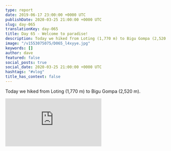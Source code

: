 ```yaml
---
type: report
date: 2019-06-17 23:00:00 +0000 UTC
publishDate: 2020-03-25 21:00:00 +0000 UTC
slug: day-065
translationKey: day-065
title: Day 65 - Welcome to paradise!
description: Today we hiked from Loting (1,770 m) to Bigu Gompa (2,520 m).
image: "/v1553075075/D065_l4xyye.jpg"
keywords: []
author: dave
featured: false
social_posts: true
social_date: 2020-03-25 21:00:00 +0000 UTC
hashtags: "#vlog"
title_has_context: false
---
```


Today we hiked from Loting (1,770 m) to Bigu Gompa (2,520 m).

<iframe class="youtube" src="https://www.youtube.com/embed/-WgR1CJzDsg" frameborder="0" allow="accelerometer; autoplay; encrypted-media; gyroscope; picture-in-picture" allowfullscreen></iframe>

